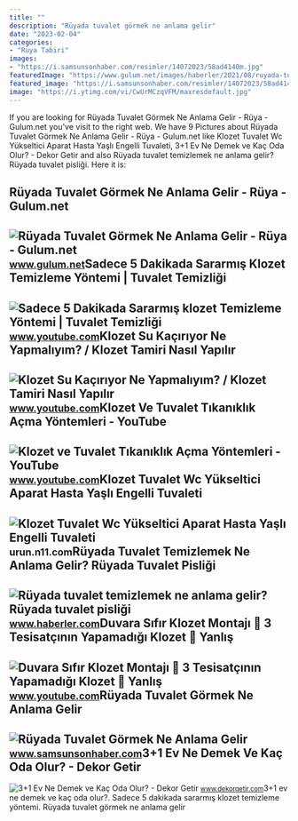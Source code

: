 ```yaml
---
title: ""
description: "Rüyada tuvalet görmek ne anlama gelir"
date: "2023-02-04"
categories:
- "Ruya Tabiri"
images:
- "https://i.samsunsonhaber.com/resimler/14072023/58ad4140m.jpg"
featuredImage: "https://www.gulum.net/images/haberler/2021/08/ruyada-tuvalet-gormek-ne-anlama-gelir-650.jpg"
featured_image: "https://i.samsunsonhaber.com/resimler/14072023/58ad4140m.jpg"
image: "https://i.ytimg.com/vi/CwUrMCzqVFM/maxresdefault.jpg"
---
```


If you are looking for Rüyada Tuvalet Görmek Ne Anlama Gelir - Rüya - Gulum.net you've visit to the right web. We have 9 Pictures about Rüyada Tuvalet Görmek Ne Anlama Gelir - Rüya - Gulum.net like Klozet Tuvalet Wc Yükseltici Aparat Hasta Yaşlı Engelli Tuvaleti, 3+1 Ev Ne Demek ve Kaç Oda Olur? - Dekor Getir and also Rüyada tuvalet temizlemek ne anlama gelir? Rüyada tuvalet pisliği. Here it is:

Rüyada Tuvalet Görmek Ne Anlama Gelir - Rüya - Gulum.net
--------------------------------------------------------

 ![Rüyada Tuvalet Görmek Ne Anlama Gelir - Rüya - Gulum.net](https://www.gulum.net/images/haberler/2021/08/ruyada-tuvalet-gormek-ne-anlama-gelir-650.jpg) <small>www.gulum.net</small>Sadece 5 Dakikada Sararmış Klozet Temizleme Yöntemi | Tuvalet Temizliği
-----------------------------------------------------------------------

 ![Sadece 5 Dakikada Sararmış klozet Temizleme Yöntemi | Tuvalet Temizliği](https://i.ytimg.com/vi/W4bhFrRYrwo/maxresdefault.jpg) <small>www.youtube.com</small>Klozet Su Kaçırıyor Ne Yapmalıyım? / Klozet Tamiri Nasıl Yapılır
----------------------------------------------------------------

 ![Klozet Su Kaçırıyor Ne Yapmalıyım? / Klozet Tamiri Nasıl Yapılır](https://i.ytimg.com/vi/WAk-Hqa0jTg/maxresdefault.jpg) <small>www.youtube.com</small>Klozet Ve Tuvalet Tıkanıklık Açma Yöntemleri - YouTube
------------------------------------------------------

 ![Klozet ve Tuvalet Tıkanıklık Açma Yöntemleri - YouTube](https://i.ytimg.com/vi/QWXcK3D8WcE/maxresdefault.jpg) <small>www.youtube.com</small>Klozet Tuvalet Wc Yükseltici Aparat Hasta Yaşlı Engelli Tuvaleti
----------------------------------------------------------------

 ![Klozet Tuvalet Wc Yükseltici Aparat Hasta Yaşlı Engelli Tuvaleti](https://n11scdn.akamaized.net/a1/1200_1800/kozmetik-kisisel-bakim/diger/klozet-tuvalet-wc-yukseltici-aparat-hasta-yasli-engelli-tuvaleti__0630737485453171.jpg) <small>urun.n11.com</small>Rüyada Tuvalet Temizlemek Ne Anlama Gelir? Rüyada Tuvalet Pisliği
-----------------------------------------------------------------

 ![Rüyada tuvalet temizlemek ne anlama gelir? Rüyada tuvalet pisliği](https://i.hbrcdn.com/haber/2022/01/18/ruyada-tuvalet-temizlemek-ne-anlama-gelir-ruyada-14673652_2694_amp.jpg) <small>www.haberler.com</small>Duvara Sıfır Klozet Montajı 🚽 3 Tesisatçının Yapamadığı Klozet 🚾 Yanlış
-----------------------------------------------------------------------

 ![Duvara Sıfır Klozet Montajı 🚽 3 Tesisatçının Yapamadığı Klozet 🚾 Yanlış](https://i.ytimg.com/vi/CwUrMCzqVFM/maxresdefault.jpg) <small>www.youtube.com</small>Rüyada Tuvalet Görmek Ne Anlama Gelir
-------------------------------------

 ![Rüyada Tuvalet Görmek Ne Anlama Gelir](https://i.samsunsonhaber.com/resimler/14072023/58ad4140m.jpg) <small>www.samsunsonhaber.com</small>3+1 Ev Ne Demek Ve Kaç Oda Olur? - Dekor Getir
----------------------------------------------

 ![3+1 Ev Ne Demek ve Kaç Oda Olur? - Dekor Getir](https://www.dekorgetir.com/wp-content/uploads/3-arti-1-ev-ne-demek.jpeg) <small>www.dekorgetir.com</small>3+1 ev ne demek ve kaç oda olur?. Sadece 5 dakikada sararmış klozet temizleme yöntemi. Rüyada tuvalet görmek ne anlama gelir
